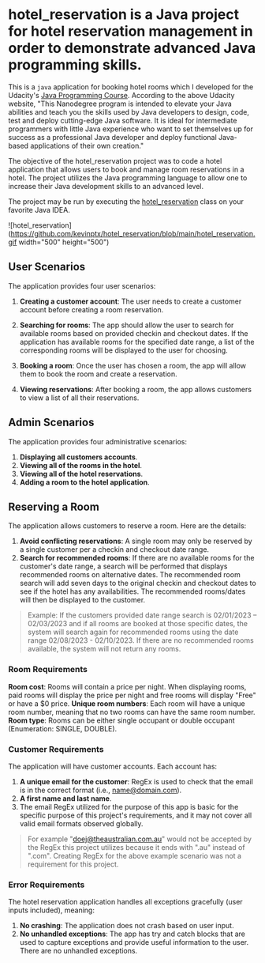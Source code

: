 # hotel_reservation is a Java project for hotel reservation management in order to demonstrate advanced Java programming skills.

This is a `java` application for booking hotel rooms which I developed for the Udacity's [Java Programming Course](https://www.udacity.com/course/java-programming-nanodegree--nd079).
According to the above Udacity website, "This Nanodegree program is intended to elevate your Java abilities and teach you the skills used by Java developers to design, code, test and deploy cutting-edge Java software. 
It is ideal for intermediate programmers with little Java experience who want to set themselves up for success as a professional Java developer and deploy functional Java-based applications of their own creation."

The objective of the hotel_reservation project was to code a hotel application that allows users to book and manage room reservations in a hotel.
The project utilizes the Java programming language to allow one to increase their Java development skills to an advanced level.

The project may be run by executing the [hotel_reservation](https://github.com/kevinptx/hotel_reservation/blob/main/out/production/hotel_reservation/com/udacity/gm/scholarship/hotelreservation/HotelReservationApp.class) class
on your favorite Java IDEA.


![hotel_reservation](https://github.com/kevinptx/hotel_reservation/blob/main/hotel_reservation.gif width="500" height="500")

## User Scenarios
The application provides four user scenarios:

1. <b>Creating a customer account</b>: The user needs to create a customer account before creating a room reservation.

2. <b>Searching for rooms</b>: The app should allow the user to search for available rooms based on provided checkin and checkout dates. If the application has available rooms for the specified date range, a list of the corresponding rooms will be displayed to the user for choosing.

3. <b>Booking a room</b>: Once the user has chosen a room, the app will allow them to book the room and create a reservation.

4. <b>Viewing reservations</b>: After booking a room, the app allows customers to view a list of all their reservations.

## Admin Scenarios
The application provides four administrative scenarios:

1. <b>Displaying all customers accounts</b>.
2. <b>Viewing all of the rooms in the hotel</b>.
3. <b>Viewing all of the hotel reservations</b>.
4. <b>Adding a room to the hotel application</b>.

## Reserving a Room
The application allows customers to reserve a room. Here are the details:

1. <b>Avoid conflicting reservations</b>: A single room may only be reserved by a single customer per a checkin and checkout date range.
2. <b>Search for recommended rooms</b>: If there are no available rooms for the customer's date range, a search will be performed that displays recommended rooms on alternative dates. The recommended room search will add seven days to the original checkin and checkout dates to see if the hotel has any availabilities. The recommended rooms/dates will then be displayed to the customer.
> Example: If the customers provided date range search is 02/01/2023 – 02/03/2023 and if all rooms are booked at those specific dates, the system will search again for recommended rooms using the date range 02/08/2023 - 02/10/2023. If there are no recommended rooms available, the system will not return any rooms.

### Room Requirements
<b>Room cost</b>: Rooms will contain a price per night. When displaying rooms, paid rooms will display the price per night and free rooms will display "Free" or have a $0 price.
<b>Unique room numbers</b>: Each room will have a unique room number, meaning that no two rooms can have the same room number.
<b>Room type</b>: Rooms can be either single occupant or double occupant (Enumeration: SINGLE, DOUBLE).

### Customer Requirements
The application will have customer accounts. Each account has:

1. <b>A unique email for the customer</b>: RegEx is used to check that the email is in the correct format (i.e., name@domain.com).
2. <b>A first name and last name</b>.
3. The email RegEx utilized for the purpose of this app is basic for the specific purpose of this project's requirements, and it may not cover all valid email formats observed globally. 
> For example "doej@theaustralian.com.au" would not be accepted by the RegEx this project utilizes because it ends with ".au" instead of ".com". 
Creating RegEx for the above example scenario was not a requirement for this project. 

### Error Requirements
The hotel reservation application handles all exceptions gracefully (user inputs included), meaning:

1. <b>No crashing</b>: The application does not crash based on user input.
2. <b>No unhandled exceptions</b>: The app has try and catch blocks that are used to capture exceptions and provide useful information to the user. There are no unhandled exceptions.
